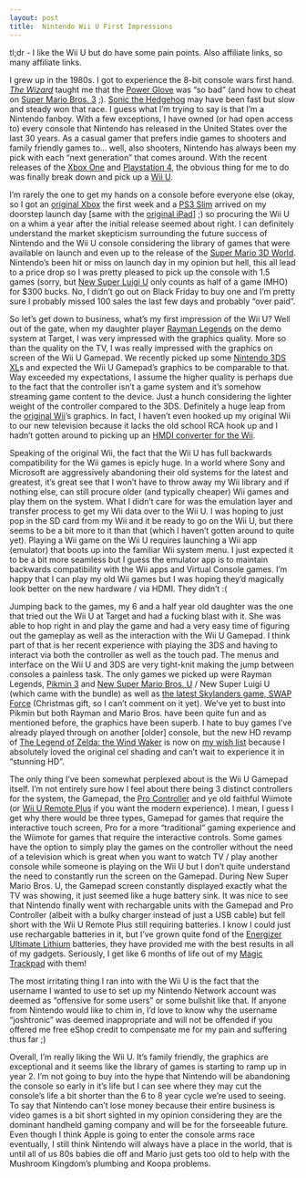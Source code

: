 ```yaml
---
layout: post
title:  Nintendo Wii U First Impressions
---
```


tl;dr - I like the Wii U but do have some pain points. Also affiliate links, so many affiliate links.

I grew up in the 1980s. I got to experience the 8-bit console wars first hand. [_The Wizard_](http://www.amazon.com/gp/product/B000FVQLM0/ref=as_li_ss_tl?ie=UTF8&camp=1789&creative=390957&creativeASIN=B000FVQLM0&linkCode=as2&tag=joshtronic-20) taught me that the [Power Glove](http://www.amazon.com/gp/product/B001VII7PA/ref=as_li_ss_tl?ie=UTF8&camp=1789&creative=390957&creativeASIN=B001VII7PA&linkCode=as2&tag=joshtronic-20) was “so bad” (and how to cheat on [Super Mario Bros. 3](http://www.amazon.com/gp/product/B00004SVV9/ref=as_li_ss_tl?ie=UTF8&camp=1789&creative=390957&creativeASIN=B00004SVV9&linkCode=as2&tag=joshtronic-20) ;). [Sonic the Hedgehog](http://www.amazon.com/gp/product/B0094H8H7I/ref=as_li_ss_tl?ie=UTF8&camp=1789&creative=390957&creativeASIN=B0094H8H7I&linkCode=as2&tag=joshtronic-20) may have been fast but slow and steady won that race. I guess what I’m trying to say is that I’m a Nintendo fanboy. With a few exceptions, I have owned (or had open access to) every console that Nintendo has released in the United States over the last 30 years. As a casual gamer that prefers indie games to shooters and family friendly games to... well, also shooters, Nintendo has always been my pick with each “next generation” that comes around. With the recent releases of the [Xbox One](http://www.amazon.com/gp/product/B00CMQTVUA/ref=as_li_ss_tl?ie=UTF8&camp=1789&creative=390957&creativeASIN=B00CMQTVUA&linkCode=as2&tag=joshtronic-20) and [Playstation 4](http://www.amazon.com/gp/product/B00BGA9WK2/ref=as_li_ss_tl?ie=UTF8&camp=1789&creative=390957&creativeASIN=B00BGA9WK2&linkCode=as2&tag=joshtronic-20), the obvious thing for me to do was finally break down and pick up a [Wii U](http://www.amazon.com/gp/product/B009AGXH64/ref=as_li_ss_tl?ie=UTF8&camp=1789&creative=390957&creativeASIN=B009AGXH64&linkCode=as2&tag=joshtronic-20).

I’m rarely the one to get my hands on a console before everyone else (okay, so I got an [original Xbox](http://www.amazon.com/gp/product/B001ELWMHI/ref=as_li_ss_tl?ie=UTF8&camp=1789&creative=390957&creativeASIN=B001ELWMHI&linkCode=as2&tag=joshtronic-20) the first week and a [PS3 Slim](http://www.amazon.com/gp/product/B003VUO6H4/ref=as_li_ss_tl?ie=UTF8&camp=1789&creative=390957&creativeASIN=B003VUO6H4&linkCode=as2&tag=joshtronic-20) arrived on my doorstep launch day [same with the [original iPad](http://www.amazon.com/gp/product/B002C7481G/ref=as_li_ss_tl?ie=UTF8&camp=1789&creative=390957&creativeASIN=B002C7481G&linkCode=as2&tag=joshtronic-20)] ;) so procuring the Wii U on a whim a year after the initial release seemed about right. I can definitely understand the market skepticism surrounding the future success of Nintendo and the Wii U console considering the library of games that were available on launch and even up to the release of the [Super Mario 3D World](http://www.amazon.com/gp/product/B00DC7G0GG/ref=as_li_ss_tl?ie=UTF8&camp=1789&creative=390957&creativeASIN=B00DC7G0GG&linkCode=as2&tag=joshtronic-20). Nintendo’s been hit or miss on launch day in my opinion but hell, this all lead to a price drop so I was pretty pleased to pick up the console with 1.5 games (sorry, but [New Super Luigi U](http://www.amazon.com/gp/product/B00CQ7CIMS/ref=as_li_ss_tl?ie=UTF8&camp=1789&creative=390957&creativeASIN=B00CQ7CIMS&linkCode=as2&tag=joshtronic-20) only counts as half of a game IMHO) for $300 bucks. No, I didn’t go out on Black Friday to buy one and I’m pretty sure I probably missed 100 sales the last few days and probably “over paid”.

So let’s get down to business, what’s my first impression of the Wii U? Well out of the gate, when my daughter player [Rayman Legends](http://www.amazon.com/gp/product/B008AU4YEA/ref=as_li_ss_tl?ie=UTF8&camp=1789&creative=390957&creativeASIN=B008AU4YEA&linkCode=as2&tag=joshtronic-20) on the demo system at Target, I was very impressed with the graphics quality. More so than the quality on the TV, I was really impressed with the graphics on screen of the Wii U Gamepad. We recently picked up some [Nintendo 3DS XL](http://www.amazon.com/gp/product/B008GEH8LQ/ref=as_li_ss_tl?ie=UTF8&camp=1789&creative=390957&creativeASIN=B008GEH8LQ&linkCode=as2&tag=joshtronic-20)s and expected the Wii U Gamepad’s graphics to be comparable to that. Way exceeded my expectations, I assume the higher quality is perhaps due to the fact that the controller isn’t a game system and it’s somehow streaming game content to the device. Just a hunch considering the lighter weight of the controller compared to the 3DS. Definitely a huge leap from the [original Wii](http://www.amazon.com/gp/product/B009M72E5Q/ref=as_li_ss_tl?ie=UTF8&camp=1789&creative=390957&creativeASIN=B009M72E5Q&linkCode=as2&tag=joshtronic-20)’s graphics. In fact, I haven’t even hooked up my original Wii to our new television because it lacks the old school RCA hook up and I hadn’t gotten around to picking up an [HMDI converter for the Wii](http://www.amazon.com/gp/product/B0065BB7M8/ref=as_li_ss_tl?ie=UTF8&camp=1789&creative=390957&creativeASIN=B0065BB7M8&linkCode=as2&tag=joshtronic-20).

Speaking of the original Wii, the fact that the Wii U has full backwards compatibility for the Wii games is epicly huge. In a world where Sony and Microsoft are aggressively abandoning their old systems for the latest and greatest, it’s great see that I won’t have to throw away my Wii library and if nothing else, can still procure older (and typically cheaper) Wii games and play them on the system. What I didn’t care for was the emulation layer and transfer process to get my Wii data over to the Wii U. I was hoping to just pop in the SD card from my Wii and it be ready to go on the Wii U, but there seems to be a bit more to it than that (which I haven’t gotten around to quite yet). Playing a Wii game on the Wii U requires launching a Wii app (emulator) that boots up into the familiar Wii system menu. I just expected it to be a bit more seamless but I guess the emulator app is to maintain backwards compatibility with the Wii apps and Virtual Console games. I’m happy that I can play my old Wii games but I was hoping they’d magically look better on the new hardware / via HDMI. They didn’t :(

Jumping back to the games, my 6 and a half year old daughter was the one that tried out the Wii U at Target and had a fucking blast with it. She was able to hop right in and play the game and had a very easy time of figuring out the gameplay as well as the interaction with the Wii U Gamepad. I think part of that is her recent experience with playing the 3DS and having to interact via both the controller as well as the touch pad. The menus and interface on the Wii U and 3DS are very tight-knit making the jump between consoles a painless task. The only games we picked up were Rayman Legends, [Pikmin 3](http://www.amazon.com/gp/product/B0050SWBAE/ref=as_li_ss_tl?ie=UTF8&camp=1789&creative=390957&creativeASIN=B0050SWBAE&linkCode=as2&tag=joshtronic-20) and [New Super Mario Bros. U](http://www.amazon.com/gp/product/B002I0K3CK/ref=as_li_ss_tl?ie=UTF8&camp=1789&creative=390957&creativeASIN=B002I0K3CK&linkCode=as2&tag=joshtronic-20) / New Super Luigi U (which came with the bundle) as well as [the latest Skylanders game, SWAP Force](http://www.amazon.com/gp/product/B00D6NGPFW/ref=as_li_ss_tl?ie=UTF8&camp=1789&creative=390957&creativeASIN=B00D6NGPFW&linkCode=as2&tag=joshtronic-20) (Christmas gift, so I can’t comment on it yet). We’ve yet to bust into Pikmin but both Rayman and Mario Bros. have been quite fun and as mentioned before, the graphics have been superb. I hate to buy games I’ve already played through on another [older] console, but the new HD revamp of [The Legend of Zelda: the Wind Waker](http://www.amazon.com/gp/product/B002I0GF72/ref=as_li_ss_tl?ie=UTF8&camp=1789&creative=390957&creativeASIN=B002I0GF72&linkCode=as2&tag=joshtronic-20) is now on [my wish list](http://www.amazon.com/registry/wishlist/2J5B5K7KYUSET/ref=cm_sw_r_tw_ws_WrvNsb1WEGF1G) because I absolutely loved the original cel shading and can’t wait to experience it in “stunning HD”.


The only thing I’ve been somewhat perplexed about is the Wii U Gamepad itself. I’m not entirely sure how I feel about there being 3 distinct controllers for the system, the Gamepad, the [Pro Controller](http://www.amazon.com/gp/product/B009AFLXQQ/ref=as_li_ss_tl?ie=UTF8&camp=1789&creative=390957&creativeASIN=B009AFLXQQ&linkCode=as2&tag=joshtronic-20) and ye old faithful Wiimote (or [Wii U Remote Plus](http://www.amazon.com/gp/product/B0094X28J0/ref=as_li_ss_tl?ie=UTF8&camp=1789&creative=390957&creativeASIN=B0094X28J0&linkCode=as2&tag=joshtronic-20) if you want the modern experience). I mean, I guess I get why there would be three types, Gamepad for games that require the interactive touch screen, Pro for a more “traditional” gaming experience and the Wiimote for games that require the interactive controls. Some games have the option to simply play the games on the controller without the need of a television which is great when you want to watch TV / play another console while someone is playing on the Wii U but I don’t quite understand the need to constantly run the screen on the Gamepad. During New Super Mario Bros. U, the Gamepad screen constantly displayed exactly what the TV was showing, it just seemed like a huge battery sink. It was nice to see that Nintendo finally went with rechargable units with the Gamepad and Pro Controller (albeit with a bulky charger instead of just a USB cable) but fell short with the Wii U Remote Plus still requiring batteries. I know I could just use rechargable batteries in it, but I’ve grown quite fond of the [Energizer Ultimate Lithium](http://www.amazon.com/gp/product/B00003IEME/ref=as_li_ss_tl?ie=UTF8&camp=1789&creative=390957&creativeASIN=B00003IEME&linkCode=as2&tag=joshtronic-20) batteries, they have provided me with the best results in all of my gadgets. Seriously, I get like 6 months of life out of my [Magic Trackpad](http://www.amazon.com/gp/product/B003XLYAWC/ref=as_li_ss_tl?ie=UTF8&camp=1789&creative=390957&creativeASIN=B003XLYAWC&linkCode=as2&tag=joshtronic-20) with them!

The most irritating thing I ran into with the Wii U is the fact that the username I wanted to use to set up my Nintendo Network account was deemed as “offensive for some users” or some bullshit like that. If anyone from Nintendo would like to chim in, I’d love to know why the username “joshtronic” was deemed inappropriate and will not be offended if you offered me free eShop credit to compensate me for my pain and suffering thus far ;)

Overall, I’m really liking the Wii U. It’s family friendly, the graphics are exceptional and it seems like the library of games is starting to ramp up in year 2. I’m not going to buy into the hype that Nintendo will be abandoning the console so early in it’s life but I can see where they may cut the console’s life a bit shorter than the 6 to 8 year cycle we’re used to seeing. To say that Nintendo can’t lose money because their entire business is video games is a bit short sighted in my opinion considering they are the dominant handheld gaming company and will be for the forseeable future. Even though I think Apple is going to enter the console arms race eventually, I still think Nintendo will always have a place in the world, that is until all of us 80s babies die off and Mario just gets too old to help with the Mushroom Kingdom’s plumbing and Koopa problems.
